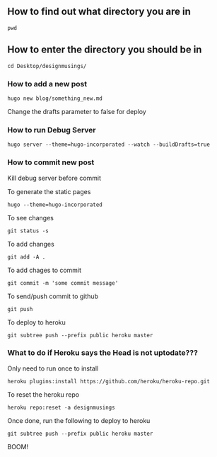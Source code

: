 ## How to find out what directory you are in 

```
pwd
```

## How to enter the directory you should be in 

```
cd Desktop/designmusings/
```

### How to add a new post

```
hugo new blog/something_new.md
```

Change the drafts parameter to false for deploy

### How to run Debug Server

```
hugo server --theme=hugo-incorporated --watch --buildDrafts=true
```

### How to commit new post

Kill debug server before commit

To generate the static pages
```
hugo --theme=hugo-incorporated
```

To see changes
```shell
git status -s
```

To add changes 
```
git add -A .
```
To add chages to commit
```
git commit -m 'some commit message'
```

To send/push commit to github
```
git push
```

To deploy to heroku
```
git subtree push --prefix public heroku master
```

### What to do if Heroku says the Head is not uptodate???


Only need to run once to install
```
heroku plugins:install https://github.com/heroku/heroku-repo.git
```

To reset the heroku repo
```
heroku repo:reset -a designmusings
```

Once done, run the following to deploy to heroku
```
git subtree push --prefix public heroku master
```

BOOM!
